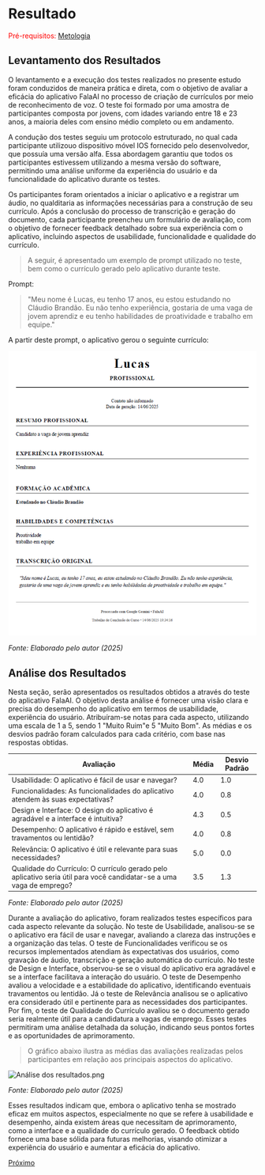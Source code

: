 # Resultado

<span style="color:red">Pré-requisitos: <a href="4-Metodologia.md">Metologia</a></span>

## Levantamento dos Resultados

O levantamento e a execução dos testes realizados no presente estudo foram conduzidos de maneira prática e direta, com o objetivo de avaliar a eficácia do aplicativo FalaAI no processo de criação de currículos por meio de reconhecimento de voz. O teste foi formado por uma amostra de participantes composta por jovens, com idades variando entre 18 e 23 anos, a maioria deles com ensino médio completo ou em andamento.

A condução dos testes seguiu um protocolo estruturado, no qual cada participante utilizouo dispositivo móvel IOS fornecido pelo desenvolvedor, que possuía uma versão alfa. Essa abordagem garantiu que todos os participantes estivessem utilizando a mesma versão do software, permitindo uma análise uniforme da experiência do usuário e da funcionalidade do aplicativo durante os testes.

Os participantes foram orientados a iniciar o aplicativo e a registrar um áudio, no qualditaria as informações necessárias para a construção de seu currículo. Após a conclusão do processo de transcrição e geração do documento, cada participante preencheu um formulário de avaliação, com o objetivo de fornecer feedback detalhado sobre sua experiência com o aplicativo, incluindo aspectos de usabilidade, funcionalidade e qualidade do currículo.

> A seguir, é apresentado um exemplo de prompt utilizado no teste, bem como o currículo gerado pelo aplicativo durante teste.

Prompt: 
>"Meu nome é Lucas, eu tenho 17 anos, eu estou estudando no Cláudio Brandão. Eu não tenho experiência, gostaria de uma vaga de jovem aprendiz e eu tenho habilidades de proatividade e trabalho em equipe."

A partir deste prompt, o aplicativo gerou o seguinte currículo:

![Captura de tela curriculoV2.png](imagem/Captura%20de%20tela%20curriculoV2.png)

*Fonte: Elaborado pelo autor (2025)*


## Análise dos Resultados

Nesta seção, serão apresentados os resultados obtidos a através do teste do aplicativo FalaAI. O objetivo desta análise é fornecer uma visão clara e precisa do desempenho do aplicativo em termos de usabilidade, experiência do usuário. Atribuíram-se notas para cada aspecto, utilizando uma escala de 1 a 5, sendo 1 "Muito Ruim"e 5 "Muito Bom". As médias e os desvios padrão foram calculados para cada critério, com base nas respostas obtidas.

| Avaliação                                                                                                             | Média | Desvio Padrão |
|-----------------------------------------------------------------------------------------------------------------------|-------|---------------|
| Usabilidade: O aplicativo é fácil de usar e navegar?                                                                  | 4.0   | 1.0           |
| Funcionalidades: As funcionalidades do aplicativo atendem às suas expectativas?                                       | 4.0   | 0.8           |
| Design e Interface: O design do aplicativo é agradável e a interface é intuitiva?                                     | 4.3   | 0.5           |
| Desempenho: O aplicativo é rápido e estável, sem travamentos ou lentidão?                                             | 4.0   | 0.8           |
| Relevância: O aplicativo é útil e relevante para suas necessidades?                                                   | 5.0   | 0.0           |
| Qualidade do Currículo: O currículo gerado pelo aplicativo seria útil para você candidatar-se a uma vaga de emprego?  | 3.5   | 1.3           |

*Fonte: Elaborado pelo autor (2025)*

Durante a avaliação do aplicativo, foram realizados testes específicos para cada aspecto relevante da solução. No teste de Usabilidade, analisou-se se o aplicativo era fácil de usar e navegar, avaliando a clareza das instruções e a organização das telas. O teste de Funcionalidades verificou se os recursos implementados atendiam às expectativas dos usuários, como gravação de áudio, transcrição e geração automática do currículo. No teste de Design e Interface, observou-se se o visual do aplicativo era agradável e se a interface facilitava a interação do usuário. O teste de Desempenho avaliou a velocidade e a estabilidade do aplicativo, identificando eventuais travamentos ou lentidão. Já o teste de Relevância analisou se o aplicativo era considerado útil e pertinente para as necessidades dos participantes. Por fim, o teste de Qualidade do Currículo avaliou se o documento gerado seria realmente útil para a candidatura a vagas de emprego. Esses testes permitiram uma análise detalhada da solução, indicando seus pontos fortes e as oportunidades de aprimoramento.

> O gráfico abaixo ilustra as médias das avaliações realizadas pelos participantes em relação aos principais aspectos do aplicativo.

![Análise dos resultados.png](imagem/Análise%20dos%20resultados.png)

*Fonte: Elaborado pelo autor (2025)*

Esses resultados indicam que, embora o aplicativo tenha se mostrado eficaz em muitos aspectos, especialmente no que se refere à usabilidade e desempenho, ainda existem áreas que necessitam de aprimoramento, como a interface e a qualidade do currículo gerado. O feedback obtido fornece uma base sólida para futuras melhorias, visando otimizar a experiência do usuário e aumentar a eficácia do aplicativo.

[Próximo](./6-Conclusão.md)
